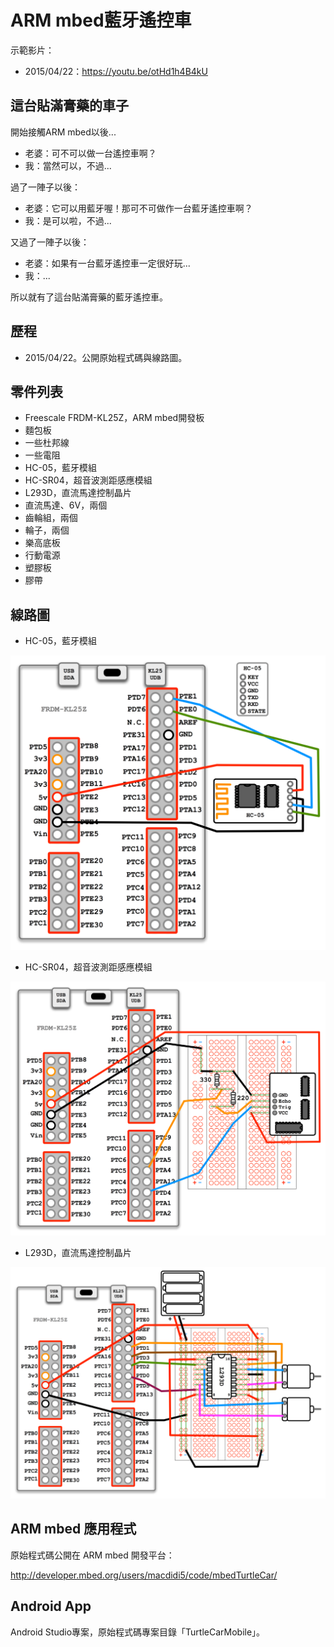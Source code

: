 # ARM mbed藍牙遙控車

示範影片：

* 2015/04/22：https://youtu.be/otHd1h4B4kU

## 這台貼滿膏藥的車子

開始接觸ARM mbed以後...

* 老婆：可不可以做一台遙控車啊？
* 我：當然可以，不過...

過了一陣子以後：

* 老婆：它可以用藍牙喔！那可不可做作一台藍牙遙控車啊？
* 我：是可以啦，不過...

又過了一陣子以後：

* 老婆：如果有一台藍牙遙控車一定很好玩...
* 我：...

所以就有了這台貼滿膏藥的藍牙遙控車。

## 歷程

* 2015/04/22。公開原始程式碼與線路圖。

## 零件列表

* Freescale FRDM-KL25Z，ARM mbed開發板
* 麵包板
* 一些杜邦線
* 一些電阻
* HC-05，藍牙模組
* HC-SR04，超音波測距感應模組
* L293D，直流馬達控制晶片
* 直流馬達、6V，兩個
* 齒輪組，兩個
* 輪子，兩個
* 樂高底板
* 行動電源
* 塑膠板
* 膠帶

## 線路圖

* HC-05，藍牙模組

![](https://github.com/macdidi5/ARMmbedTurtleCar/blob/master/images/HC05.png)

* HC-SR04，超音波測距感應模組

![](https://github.com/macdidi5/ARMmbedTurtleCar/blob/master/images/HCSR04.png)

* L293D，直流馬達控制晶片

![](https://github.com/macdidi5/ARMmbedTurtleCar/blob/master/images/L293D.png)

## ARM mbed 應用程式

原始程式碼公開在 ARM mbed 開發平台：

<a href="http://developer.mbed.org/users/macdidi5/code/mbedTurtleCar/">http://developer.mbed.org/users/macdidi5/code/mbedTurtleCar/</a>

## Android App

Android Studio專案，原始程式碼專案目錄「TurtleCarMobile」。
